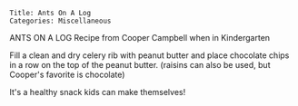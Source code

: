 ~~~ recipe-info
Title: Ants On A Log
Categories: Miscellaneous
~~~

ANTS ON A LOG   Recipe from Cooper Campbell when in Kindergarten

Fill a clean and dry celery rib with peanut butter and place chocolate chips in a row on the top of
the peanut butter.  (raisins can also be used, but Cooper's favorite is chocolate)

It's a healthy snack kids can make themselves!
